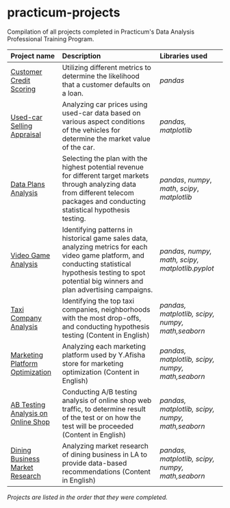 # practicum-projects
Compilation of all projects completed in Practicum's Data Analysis Professional Training Program.

| Project name | Description | Libraries used |
| :---------------------- | :---------------------- | :---------------------- |
| [Customer Credit Scoring](credit_scoring) | Utilizing different metrics to determine the likelihood that a customer defaults on a loan. | *pandas* |
|[Used-car Selling Appraisal](car_price)| Analyzing car prices using used-car data based on various aspect conditions of the vehicles for determine the market value of the car. | *pandas, matplotlib* |
|[Data Plans Analysis](data_plans)| Selecting the plan with the highest potential revenue for different target markets through analyzing data from different telecom packages and conducting statistical hypothesis testing. | *pandas*, *numpy*, *math*, *scipy*, *matplotlib* |
|[Video Game Analysis](video_games)| Identifying patterns in historical game sales data, analyzing metrics for each video game platform, and conducting statistical hypothesis testing to spot potential big winners and plan advertising campaigns. | *pandas, numpy, math, scipy, matplotlib.pyplot* |
|[Taxi Company Analysis](taxi_company)|Identifying the top taxi companies, neighborhoods with the most drop-offs, and conducting hypothesis testing (Content in English)|*pandas, matplotlib, scipy, numpy, math,seaborn*|
|[Marketing Platform Optimization](marketing_optimization)|Analyzing each marketing platform used by Y.Afisha store for marketing optimization (Content in English)|*pandas, matplotlib, scipy, numpy, math,seaborn*|
|[AB Testing Analysis on Online Shop](ab_testing_analysis)|Conducting A/B testing analysis of online shop web traffic, to determine result of the test or on how the test will be proceeded (Content in English)|*pandas, matplotlib, scipy, numpy, math,seaborn*|
|[Dining Business Market Research](dining_business)|Analyzing market research of dining business in LA to provide data-based recommendations (Content in English)|*pandas, matplotlib, scipy, numpy, math,seaborn*|


*Projects are listed in the order that they were completed.*

